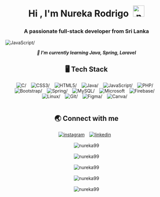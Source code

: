 <!--START_SECTION:TITLE-->
# <p align = center>Hi , I'm Nureka Rodrigo&ensp;<img src="https://media.giphy.com/media/hvRJCLFzcasrR4ia7z/giphy.gif" alt= "nureka99" width="35"></p>
<!--END_SECTION:TITLE-->

<!--START_SECTION:SUBTITLE-->
### <p align = center>A passionate full-stack developer from Sri Lanka</p>
<!--END_SECTION:SUBTITLE-->
<img src="https://camo.githubusercontent.com/c1dcb74cc1c1835b1d716f5051499a2814c683c806b15f04b0eba492863703e9/68747470733a2f2f63646e2e6472696262626c652e636f6d2f75736572732f3733303730332f73637265656e73686f74732f363538313234332f6176656e746f2e676966" alt=JavaScript/> &ensp;
<!--START_SECTION:WORK-->
***<p align = center>🌱 I'm currently learning Java, Spring, Laravel</p>***
<!--END_SECTION:WORK-->

<!--START_SECTION:SKILL-->
## <p align = center> 🖥️ 	Tech Stack </p>
<div align = center>
<img src="https://img.shields.io/badge/c-%23555555.svg?style=flat&logo=c&logoColor=white" alt=C/> &ensp;
<img src="https://img.shields.io/badge/css3-%23563d7c.svg?style=flat&logo=css3&logoColor=white" alt=CSS3/> &ensp;
<img src="https://img.shields.io/badge/html5-%23e34c26.svg?style=flat&logo=html5&logoColor=white" alt=HTML5/> &ensp;
<img src="https://img.shields.io/badge/java-%23b07219.svg?style=flat&logo=java&logoColor=white" alt=Java/> &ensp;
<img src="https://img.shields.io/badge/javascript-%23f1e05a.svg?style=flat&logo=javascript&logoColor=white" alt=JavaScript/> &ensp;
<img src="https://img.shields.io/badge/php-%234F5D95.svg?style=flat&logo=php&logoColor=white" alt=PHP/> &ensp;
<img src="https://img.shields.io/badge/bootstrap-%23553c7b.svg?style=flat&logo=bootstrap&logoColor=white" alt=Bootstrap/> &ensp;
<img src="https://img.shields.io/badge/spring-%2358ab49.svg?style=flat&logo=spring&logoColor=white" alt=Spring/> &ensp;
<img src="https://img.shields.io/badge/mysql-%2300758f.svg?style=flat&logo=mysql&logoColor=white" alt=MySQL/> &ensp;
<img src="https://img.shields.io/badge/microsoft sql server-%23cc1d1d.svg?style=flat&logo=microsoft sql server&logoColor=white" alt=Microsoft SQL Server/> &ensp;
<img src="https://img.shields.io/badge/firebase-%23FFA000.svg?style=flat&logo=firebase&logoColor=white" alt=Firebase/> &ensp;
<img src="https://img.shields.io/badge/linux-%23ffcc33.svg?style=flat&logo=linux&logoColor=white" alt=Linux/> &ensp;
<img src="https://img.shields.io/badge/git-%23f1502f.svg?style=flat&logo=git&logoColor=white" alt=Git/> &ensp;
<img src="https://img.shields.io/badge/figma-%2300d47b.svg?style=flat&logo=figma&logoColor=white" alt=Figma/> &ensp;
<img src="https://img.shields.io/badge/canva-%236a3be4.svg?style=flat&logo=canva&logoColor=white" alt=Canva/> &ensp;
</div>
<!--END_SECTION:SKILL--><br/>

<!--START_SECTION:SOCIAL-->
## <p align = center> 🌏 	Connect with me </p>
<div align = center>
<a href=https://instagram.com/nureka_rodrigo ><img src="https://img.shields.io/badge/instagram-nureka__rodrigo-%23E1306C.svg?style=flat&logo=instagram&logoColor=white" 
                alt=instagram /></a> &ensp;
<a href=https://www.linkedin.com/in/nureka-rodrigo ><img src="https://img.shields.io/badge/linkedin-nureka--rodrigo-%230072b1.svg?style=flat&logo=linkedin&logoColor=white" 
                alt=linkedin /></a> &ensp;
</div>
<!--END_SECTION:SOCIAL--><br/>

<!--START_SECTION:PROFILE-VIEWS-->
<div align = "center">
    <img src = "https://komarev.com/ghpvc/?username=nureka99&color=blue&style=flat" alt = "nureka99"/> 
</div>
<!--END_SECTION:PROFILE-VIEWS--><br/>

<!--START_SECTION:README-STATS-->
<div align = "center">
    <img src = "https://github-readme-stats.vercel.app/api?username=nureka99&show_icons=true&theme=midnight-purple&hide_border=true&include_all_commits=true&count_private=true" alt = "nureka99"/> 
</div>
<!--END_SECTION:README-STATS--><br/>

<!--START_SECTION:README-STATS-LANGUAGES-->
<div align = "center">
    <img src = "https://github-readme-stats.vercel.app/api/top-langs/?username=nureka99&langs_count=8&layout=compact&theme=midnight-purple&hide_border=true" alt = "nureka99"/> 
</div>
<!--END_SECTION:README-STATS-LANGUAGES--><br/>

<!--START_SECTION:STREAK-STATS-->
<div align = "center">
    <img src = "https://streak-stats.demolab.com/?user=nureka99&theme=midnight-purple&hide_border=true" alt = "nureka99"/> 
</div>
<!--END_SECTION:STREAK-STATS--><br/>

<!--START_SECTION:PROFILE-TROPHY-->
<div align = "center">
    <img src = "https://github-profile-trophy.vercel.app/?username=nureka99&theme=discord&no-frame=true&no-bg=true&margin-w=2&column=-1" alt = "nureka99"/> 
</div>
<!--END_SECTION:PROFILE-TROPHY--><br/>

<!--START_SECTION:waka-->
<!--END_SECTION:waka-->


<!-- Created with CreateME profile readme generator-->